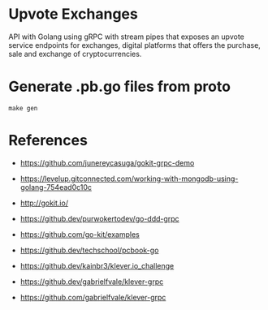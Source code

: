 # Upvote Exchanges
API with Golang using gRPC with stream pipes that exposes an upvote service endpoints for exchanges, digital platforms that offers the purchase, sale and exchange of cryptocurrencies.

# Generate .pb.go files from proto

```make gen```

# References

- https://github.com/junereycasuga/gokit-grpc-demo
- https://levelup.gitconnected.com/working-with-mongodb-using-golang-754ead0c10c
- http://gokit.io/
- https://github.dev/purwokertodev/go-ddd-grpc
- https://github.com/go-kit/examples
- https://github.dev/techschool/pcbook-go

- https://github.dev/kainbr3/klever.io_challenge
- https://github.dev/gabrielfvale/klever-grpc
- https://github.com/gabrielfvale/klever-grpc
